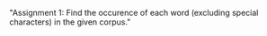 "Assignment 1: Find the occurence of each word (excluding special characters) in the given corpus."  
